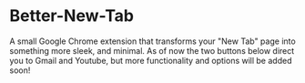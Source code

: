 # Better-New-Tab
A small Google Chrome extension that transforms your "New Tab" page into something more sleek, and minimal. As of now the two buttons below direct you to Gmail and Youtube, but more functionality and options will be added soon!


